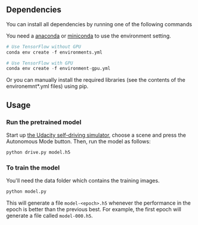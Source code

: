 ## Dependencies

You can install all dependencies by running one of the following commands

You need a [anaconda](https://www.continuum.io/downloads) or [miniconda](https://conda.io/miniconda.html) to use the environment setting.

```python
# Use TensorFlow without GPU
conda env create -f environments.yml 

# Use TensorFlow with GPU
conda env create -f environment-gpu.yml
```

Or you can manually install the required libraries (see the contents of the environemnt*.yml files) using pip.


## Usage


### Run the pretrained model

Start up [the Udacity self-driving simulator](https://github.com/udacity/self-driving-car-sim), choose a scene and press the Autonomous Mode button.  Then, run the model as follows:

```python
python drive.py model.h5
```

### To train the model

You'll need the data folder which contains the training images.

```python
python model.py
```

This will generate a file `model-<epoch>.h5` whenever the performance in the epoch is better than the previous best.  For example, the first epoch will generate a file called `model-000.h5`.



